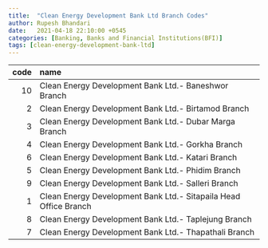 ```yaml
---
title:  "Clean Energy Development Bank Ltd Branch Codes"
author: Rupesh Bhandari
date:   2021-04-18 22:10:00 +0545
categories: [Banking, Banks and Financial Institutions(BFI)]
tags: [clean-energy-development-bank-ltd]
---
```


|   code | name                                                             |
|-------:|:-----------------------------------------------------------------|
|     10 | Clean Energy Development Bank Ltd.- Baneshwor Branch             |
|      2 | Clean Energy Development Bank Ltd.- Birtamod Branch              |
|      3 | Clean Energy Development Bank Ltd.- Dubar Marga Branch           |
|      4 | Clean Energy Development Bank Ltd.- Gorkha Branch                |
|      6 | Clean Energy Development Bank Ltd.- Katari Branch                |
|      5 | Clean Energy Development Bank Ltd.- Phidim Branch                |
|      9 | Clean Energy Development Bank Ltd.- Salleri Branch               |
|      1 | Clean Energy Development Bank Ltd.- Sitapaila Head Office Branch |
|      8 | Clean Energy Development Bank Ltd.- Taplejung Branch             |
|      7 | Clean Energy Development Bank Ltd.- Thapathali Branch            |